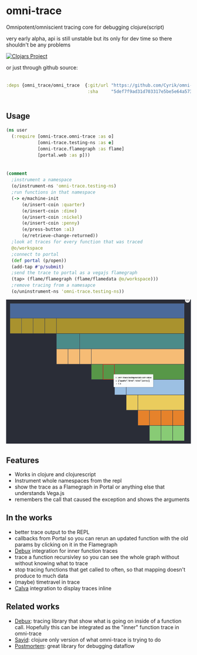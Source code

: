 # omni-trace
Omnipotent/omniscient tracing core for debugging clojure(script)

very early alpha, api is still unstable but its only for dev time so there shouldn't be any problems


[![Clojars Project](https://img.shields.io/clojars/v/org.clojars.cyrik/omni-trace.svg)](https://clojars.org/org.clojars.cyrik/omni-trace)

or just through github source: 

```clojure

:deps {omni_trace/omni_trace  {:git/url "https://github.com/Cyrik/omni-trace"
                               :sha     "5def7f9ad31d703317e5be5e64a57322e1c89eed"}}
                          
```

## Usage

```clojure
(ns user
  (:require [omni-trace.omni-trace :as o]
            [omni-trace.testing-ns :as e]
            [omni-trace.flamegraph :as flame]
            [portal.web :as p]))


(comment
  ;instrument a namespace
  (o/instrument-ns 'omni-trace.testing-ns)
  ;run functions in that namespace
  (-> e/machine-init
      (e/insert-coin :quarter)
      (e/insert-coin :dime)
      (e/insert-coin :nickel)
      (e/insert-coin :penny)
      (e/press-button :a1)
      (e/retrieve-change-returned))
  ;look at traces for every function that was traced
  @o/workspace
  ;connect to portal
  (def portal (p/open))
  (add-tap #'p/submit)
  ;send the trace to portal as a vegajs flamegraph
  (tap> (flame/flamegraph (flame/flamedata @o/workspace)))
  ;remove tracing from a namesapce
  (o/uninstrument-ns 'omni-trace.testing-ns))
```

![Screenshot](docs/flamegraph.png)

## Features
- Works in clojure and clojurescript
- Instrument whole namespaces from the repl
- show the trace as a Flamegraph in Portal or anything else that understands Vega.js
- remembers the call that caused the exception and shows the arguments


## In the works
- better trace output to the REPL
- callbacks from Portal so you can rerun an updated function with the old params by clicking on it in the Flamegraph
- [Debux](https://github.com/philoskim/debux) integration for inner function traces
- trace a function recursivley so you can see the whole graph without without knowing what to trace
- stop tracing functions that get called to often, so that mapping doesn't produce to much data
- (maybe) timetravel in trace
- [Calva](https://github.com/BetterThanTomorrow/calva/) integration to display traces inline

## Related works
- [Debux](https://github.com/philoskim/debux): tracing library that show what is going on inside of a function call. Hopefully this can be integrated as the "inner" function trace in omni-trace
- [Sayid](https://github.com/clojure-emacs/sayid/): clojure only version of what omni-trace is trying to do
- [Postmortem](https://github.com/athos/Postmortem): great library for debugging dataflow
